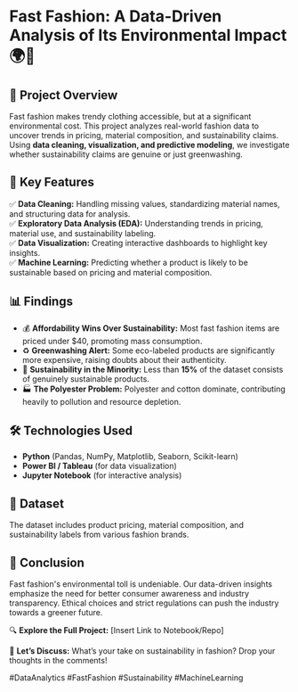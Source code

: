 # **Fast Fashion: A Data-Driven Analysis of Its Environmental Impact** 🌍👕  

## 📌 **Project Overview**  
Fast fashion makes trendy clothing accessible, but at a significant environmental cost. This project analyzes real-world fashion data to uncover trends in pricing, material composition, and sustainability claims. Using **data cleaning, visualization, and predictive modeling**, we investigate whether sustainability claims are genuine or just greenwashing.  

## 🚀 **Key Features**  
✅ **Data Cleaning:** Handling missing values, standardizing material names, and structuring data for analysis.  
✅ **Exploratory Data Analysis (EDA):** Understanding trends in pricing, material use, and sustainability labeling.  
✅ **Data Visualization:** Creating interactive dashboards to highlight key insights.  
✅ **Machine Learning:** Predicting whether a product is likely to be sustainable based on pricing and material composition.  

## 📊 **Findings**  
- 💰 **Affordability Wins Over Sustainability:** Most fast fashion items are priced under $40, promoting mass consumption.  
- ♻️ **Greenwashing Alert:** Some eco-labeled products are significantly more expensive, raising doubts about their authenticity.  
- 🌱 **Sustainability in the Minority:** Less than **15%** of the dataset consists of genuinely sustainable products.  
- 🏭 **The Polyester Problem:** Polyester and cotton dominate, contributing heavily to pollution and resource depletion.  

## 🛠️ **Technologies Used**  
- **Python** (Pandas, NumPy, Matplotlib, Seaborn, Scikit-learn)  
- **Power BI / Tableau** (for data visualization)  
- **Jupyter Notebook** (for interactive analysis)  

## 📂 **Dataset**  
The dataset includes product pricing, material composition, and sustainability labels from various fashion brands.  

## 🎯 **Conclusion**  
Fast fashion's environmental toll is undeniable. Our data-driven insights emphasize the need for better consumer awareness and industry transparency. Ethical choices and strict regulations can push the industry towards a greener future.  

🔍 **Explore the Full Project:** [Insert Link to Notebook/Repo]  

📢 **Let’s Discuss:** What’s your take on sustainability in fashion? Drop your thoughts in the comments!  

#DataAnalytics #FastFashion #Sustainability #MachineLearning  
